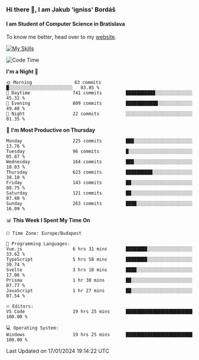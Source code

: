 ### Hi there 👋, I am Jakub 'igniss' Bordáš

#### I am Student of Computer Science in Bratislava
To know me better, head over to my [website](https://bordas.sk).

[![My Skills](https://skillicons.dev/icons?i=js,html,css,figma,svelte,java,kotlin,python,postgresql,typescript,nest,nodejs)](https://bordas.sk)


<!--START_SECTION:waka-->
![Code Time](http://img.shields.io/badge/Code%20Time-1%2C358%20hrs%2031%20mins-blue)

**I'm a Night 🦉** 

```text
🌞 Morning                63 commits          █░░░░░░░░░░░░░░░░░░░░░░░░   03.85 % 
🌆 Daytime                741 commits         ███████████░░░░░░░░░░░░░░   45.32 % 
🌃 Evening                809 commits         ████████████░░░░░░░░░░░░░   49.48 % 
🌙 Night                  22 commits          ░░░░░░░░░░░░░░░░░░░░░░░░░   01.35 % 
```
📅 **I'm Most Productive on Thursday** 

```text
Monday                   225 commits         ███░░░░░░░░░░░░░░░░░░░░░░   13.76 % 
Tuesday                  96 commits          █░░░░░░░░░░░░░░░░░░░░░░░░   05.87 % 
Wednesday                164 commits         ███░░░░░░░░░░░░░░░░░░░░░░   10.03 % 
Thursday                 623 commits         ██████████░░░░░░░░░░░░░░░   38.10 % 
Friday                   143 commits         ██░░░░░░░░░░░░░░░░░░░░░░░   08.75 % 
Saturday                 121 commits         ██░░░░░░░░░░░░░░░░░░░░░░░   07.40 % 
Sunday                   263 commits         ████░░░░░░░░░░░░░░░░░░░░░   16.09 % 
```


📊 **This Week I Spent My Time On** 

```text
🕑︎ Time Zone: Europe/Budapest

💬 Programming Languages: 
Vue.js                   6 hrs 31 mins       ████████░░░░░░░░░░░░░░░░░   33.62 % 
TypeScript               5 hrs 58 mins       ████████░░░░░░░░░░░░░░░░░   30.74 % 
Svelte                   3 hrs 18 mins       ████░░░░░░░░░░░░░░░░░░░░░   17.06 % 
Prisma                   1 hr 30 mins        ██░░░░░░░░░░░░░░░░░░░░░░░   07.77 % 
JavaScript               1 hr 27 mins        ██░░░░░░░░░░░░░░░░░░░░░░░   07.54 % 

🔥 Editors: 
VS Code                  19 hrs 25 mins      █████████████████████████   100.00 % 

💻 Operating System: 
Windows                  19 hrs 25 mins      █████████████████████████   100.00 % 
```


 Last Updated on 17/01/2024 19:14:22 UTC
<!--END_SECTION:waka-->
